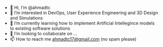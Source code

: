 - 👋 Hi, I’m @ahmadtc
- 👀 I’m interested in DevOps, User Experience Engineering and 3D Design and Simulations
- 🌱 I’m currently learning how to implement Artificial Intellegince models to existing software solutions 
- 💞️ I’m looking to collaborate on ...
- 📫 How to reach me ahmadtc17@gmail.com (no spam please)

<!---
ahmadtc/ahmadtc is a ✨ special ✨ repository because its `README.md` (this file) appears on your GitHub profile.
You can click the Preview link to take a look at your changes.
--->
